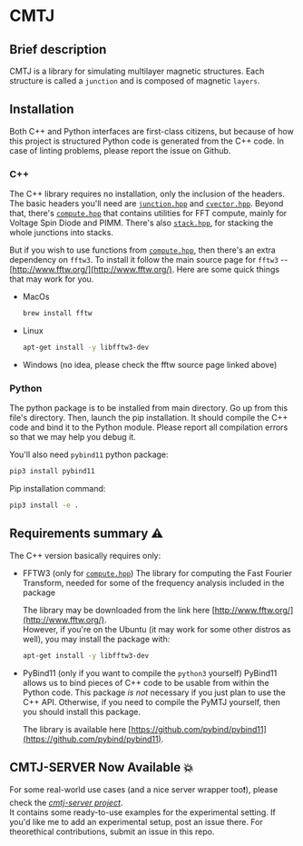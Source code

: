 # CMTJ
## Brief description
CMTJ is a library for simulating multilayer magnetic structures.
Each structure is called a `junction` and is composed of magnetic `layers`.

## Installation 
Both C++ and Python interfaces are first-class citizens, but because of how this project is structured 
Python code is generated from the C++ code. In case of linting problems, please report the issue on Github.
### C++
The C++ library requires no installation, only the inclusion of the headers.
The basic headers you'll need are [`junction.hpp`](core/junction.hpp) and [`cvector.hpp`](core/cvector.hpp).
Beyond that, there's [`compute.hpp`](core/compute.hpp) that contains utilities for FFT compute, mainly for Voltage Spin Diode and PIMM.
There's also [`stack.hpp`](core/stack.hpp), for stacking the whole junctions into stacks. 

But if you wish to use functions from [`compute.hpp`](core/compute.hpp), then there's an extra dependency on `fftw3`. 
To install it follow the main source page for `fftw3` -- [http://www.fftw.org/](http://www.fftw.org/).
Here are some quick things that may work for you.
* MacOs
  ```bash
  brew install fftw
  ```
* Linux
  ```bash
  apt-get install -y libfftw3-dev
  ```
* Windows 
  (no idea, please check the fftw source page linked above)

### Python
The python package is to be installed from main directory. Go up from this file's directory. 
Then, launch the pip installation. It should compile the C++ code and bind it to the Python module.
Please report all compilation errors so that we may help you debug it.

You'll also need `pybind11` python package:
```bash 
pip3 install pybind11
``` 

Pip installation command:
```bash
pip3 install -e .
```


## Requirements summary :warning:
The C++ version basically requires only:  
* FFTW3  (only for [`compute.hpp`](core/compute.hpp))
  The library for computing the Fast Fourier Transform, needed for some of the frequency analysis included in the package

  The library may be downloaded from the link here [http://www.fftw.org/](http://www.fftw.org/).  
  However, if you're on the Ubuntu (it may work for some other distros as well), you may install the package with:
  ```bash
  apt-get install -y libfftw3-dev
  ```

* PyBind11 (only if you want to compile the `python3` yourself)
  PyBind11 allows us to bind pieces of C++ code to be usable from within the Python code.
  This package *is not* necessary if you just plan to use the C++ API. Otherwise, if you  need to compile the PyMTJ yourself, then you should install this package.

  The library is available here [https://github.com/pybind/pybind11](https://github.com/pybind/pybind11).


## CMTJ-SERVER Now Available :boom:
For some real-world use cases (and a nice server wrapper too:exclamation:), please check the *[cmtj-server project](https://github.com/LemurPwned/cmtj-server)*.   
It contains some ready-to-use examples for the experimental setting. If you'd like me to add an experimental setup, post an issue there. For theorethical contributions, submit an issue in this repo.

